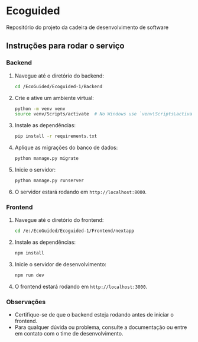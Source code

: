 # Ecoguided

Repositório do projeto da cadeira de desenvolvimento de software

## Instruções para rodar o serviço

### Backend

1. Navegue até o diretório do backend:
    ```sh
    cd /EcoGuided/Ecoguided-1/Backend
    ```

2. Crie e ative um ambiente virtual:
    ```sh
    python -m venv venv
    source venv/Scripts/activate  # No Windows use `venv\Scripts\activate`
    ```

3. Instale as dependências:
    ```sh
    pip install -r requirements.txt
    ```

4. Aplique as migrações do banco de dados:
    ```sh
    python manage.py migrate
    ```

5. Inicie o servidor:
    ```sh
    python manage.py runserver
    ```

6. O servidor estará rodando em `http://localhost:8000`.

### Frontend

1. Navegue até o diretório do frontend:
    ```sh
    cd /e:/EcoGuided/Ecoguided-1/Frontend/nextapp
    ```

2. Instale as dependências:
    ```sh
    npm install
    ```

3. Inicie o servidor de desenvolvimento:
    ```sh
    npm run dev
    ```

4. O frontend estará rodando em `http://localhost:3000`.

### Observações

- Certifique-se de que o backend esteja rodando antes de iniciar o frontend.
- Para qualquer dúvida ou problema, consulte a documentação ou entre em contato com o time de desenvolvimento.
